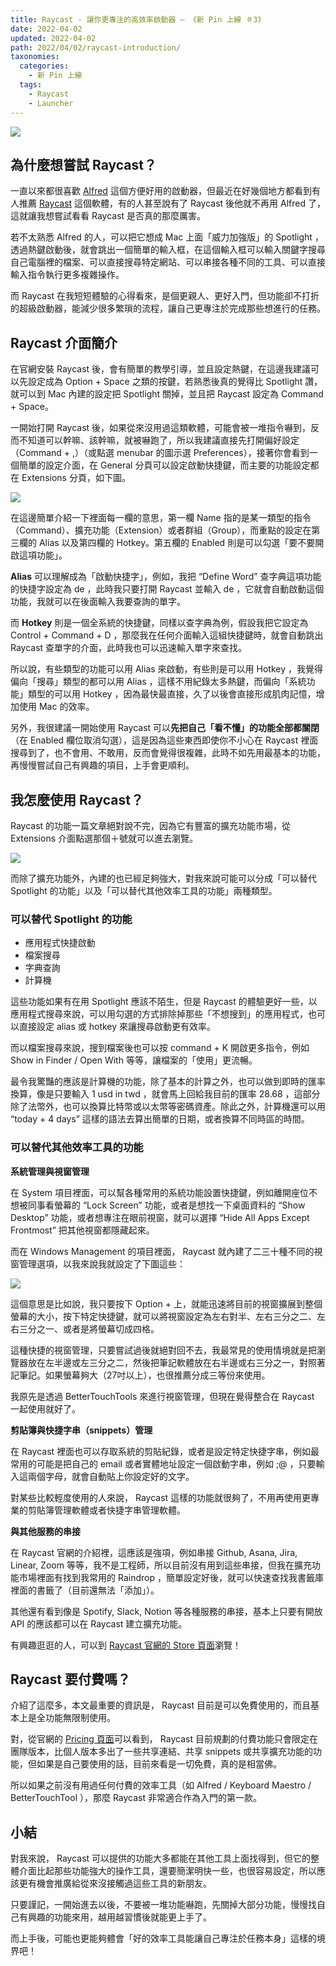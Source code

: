 ```yaml
---
title: Raycast - 讓你更專注的高效率啟動器 – 《新 Pin 上線 ＃3》
date: 2022-04-02
updated: 2022-04-02
path: 2022/04/02/raycast-introduction/
taxonomies:
  categories: 
    - 新 Pin 上線
  tags: 
    - Raycast
    - Launcher
---
```


![](https://pinchlime-screenshots.s3.ap-northeast-1.amazonaws.com/rqguH9.png)

## 為什麼想嘗試 Raycast？

一直以來都很喜歡 [Alfred](https://www.alfredapp.com/) 這個方便好用的啟動器，但最近在好幾個地方都看到有人推薦 [Raycast](https://www.raycast.com/) 這個軟體，有的人甚至說有了 Raycast 後他就不再用 Alfred 了，這就讓我想嘗試看看 Raycast 是否真的那麼厲害。

若不太熟悉 Alfred 的人，可以把它想成 Mac 上面「威力加強版」的 Spotlight ，透過熱鍵啟動後，就會跳出一個簡單的輸入框，在這個輸入框可以輸入關鍵字搜尋自己電腦裡的檔案、可以直接搜尋特定網站、可以串接各種不同的工具、可以直接輸入指令執行更多複雜操作。

而 Raycast 在我短短體驗的心得看來，是個更親人、更好入門，但功能卻不打折的超級啟動器，能減少很多繁瑣的流程，讓自己更專注於完成那些想進行的任務。

<!-- more -->

## Raycast 介面簡介

在官網安裝 Raycast 後，會有簡單的教學引導，並且設定熱鍵，在這邊我建議可以先設定成為 Option + Space 之類的按鍵，若熟悉後真的覺得比 Spotlight 讚，就可以到 Mac 內建的設定把 Spotlight 關掉，並且把 Raycast 設定為 Command + Space。

一開始打開 Raycast 後，如果從來沒用過這類軟體，可能會被一堆指令嚇到，反而不知道可以幹嘛、該幹嘛，就被嚇跑了，所以我建議直接先打開偏好設定（Command + ,）（或點選 menubar 的圖示選 Preferences），接著你會看到一個簡單的設定介面，在 General 分頁可以設定啟動快捷鍵，而主要的功能設定都在 Extensions 分頁，如下圖。

![](https://pinchlime-screenshots.s3.ap-northeast-1.amazonaws.com/3WdETn.png)

在這邊簡單介紹一下裡面每一欄的意思，第一欄 Name 指的是某一類型的指令（Command）、擴充功能（Extension）或者群組（Group），而重點的設定在第三欄的 Alias 以及第四欄的 Hotkey。第五欄的 Enabled 則是可以勾選「要不要開啟這項功能」。

**Alias** 可以理解成為「啟動快捷字」，例如，我把 “Define Word” 查字典這項功能的快捷字設定為 de ，此時我只要打開 Raycast 並輸入 de ，它就會自動啟動這個功能，我就可以在後面輸入我要查詢的單字。

而 **Hotkey** 則是一個全系統的快捷鍵，同樣以查字典為例，假設我把它設定為 Control + Command + D ，那麼我在任何介面輸入這組快捷鍵時，就會自動跳出 Raycast 查單字的介面，此時我也可以迅速輸入單字來查找。

所以說，有些類型的功能可以用 Alias 來啟動，有些則是可以用 Hotkey ，我覺得偏向「搜尋」類型的都可以用 Alias ，這樣不用紀錄太多熱鍵，而偏向「系統功能」類型的可以用 Hotkey ，因為最快最直接，久了以後會直接形成肌肉記憶，增加使用 Mac 的效率。

另外，我很建議一開始使用 Raycast 可以**先把自己「看不懂」的功能全部都關閉**（在 Enabled 欄位取消勾選），這是因為這些東西即使你不小心在 Raycast 裡面搜尋到了，也不會用、不敢用，反而會覺得很複雜，此時不如先用最基本的功能，再慢慢嘗試自己有興趣的項目，上手會更順利。

## 我怎麼使用 Raycast？

Raycast 的功能一篇文章絕對說不完，因為它有豐富的擴充功能市場，從 Extensions 介面點選那個＋號就可以進去瀏覽。

![](https://pinchlime-screenshots.s3.ap-northeast-1.amazonaws.com/G1Yc5P.png)

而除了擴充功能外，內建的也已經足夠強大，對我來說可能可以分成「可以替代 Spotlight 的功能」以及「可以替代其他效率工具的功能」兩種類型。

### 可以替代 Spotlight 的功能

- 應用程式快捷啟動
- 檔案搜尋
- 字典查詢
- 計算機

這些功能如果有在用 Spotlight 應該不陌生，但是 Raycast 的體驗更好一些，以應用程式搜尋來說，可以用勾選的方式排除掉那些「不想搜到」的應用程式，也可以直接設定 alias 或 hotkey 來讓搜尋啟動更有效率。

而以檔案搜尋來說，搜到檔案後也可以按 command + K 開啟更多指令，例如 Show in Finder / Open With 等等，讓檔案的「使用」更流暢。

最令我驚豔的應該是計算機的功能，除了基本的計算之外，也可以做到即時的匯率換算，像是只要輸入 1 usd in twd ，就會馬上回給我目前的匯率 28.68 ，這部分除了法幣外，也可以換算比特幣或以太幣等密碼資產。除此之外，計算機還可以用 “today + 4 days” 這樣的語法去算出簡單的日期，或者換算不同時區的時間。

### 可以替代其他效率工具的功能

**系統管理與視窗管理**

在 System 項目裡面，可以幫各種常用的系統功能設置快捷鍵，例如離開座位不想被同事看螢幕的 “Lock Screen” 功能，或者是想找一下桌面資料的 “Show Desktop” 功能，或者想專注在眼前視窗，就可以選擇 “Hide All Apps Except Frontmost” 把其他視窗都隱藏起來。

而在 Windows Management 的項目裡面， Raycast 就內建了二三十種不同的視窗管理選項，以我來說我就設定了下圖這些：

![](https://pinchlime-screenshots.s3.ap-northeast-1.amazonaws.com/yuQVZ2.png)

這個意思是比如說，我只要按下 Option + 上，就能迅速將目前的視窗擴展到整個螢幕的大小，按下特定快捷鍵，就可以將視窗設定為左右對半、左右三分之二、左右三分之一、或者是將螢幕切成四格。

這種快捷的視窗管理，只要嘗試過後就絕對回不去，我最常見的使用情境就是把瀏覽器放在左半邊或左三分之二，然後把筆記軟體放在右半邊或右三分之一，對照著記筆記。如果螢幕夠大（27吋以上），也很推薦分成三等份來使用。

我原先是透過 BetterTouchTools 來進行視窗管理，但現在覺得整合在 Raycast 一起使用就好了。

**剪貼簿與快捷字串（snippets）管理**

在 Raycast 裡面也可以存取系統的剪貼紀錄，或者是設定特定快捷字串，例如最常用的可能是把自己的 email 或者實體地址設定一個啟動字串，例如 ;@ ，只要輸入這兩個字母，就會自動貼上你設定好的文字。

對某些比較輕度使用的人來說， Raycast 這樣的功能就很夠了，不用再使用更專業的剪貼簿管理軟體或者快捷字串管理軟體。

**與其他服務的串接**

在 Raycast 官網的介紹裡，這應該是強項，例如串接 Github, Asana, Jira, Linear, Zoom 等等，我不是工程師，所以目前沒有用到這些串接，但我在擴充功能市場裡面有找到我常用的 Raindrop ，簡單設定好後，就可以快速查找我書籤庫裡面的書籤了（目前還無法「添加」）。

其他還有看到像是 Spotify, Slack, Notion 等各種服務的串接，基本上只要有開放 API 的應該都可以在 Raycast 建立擴充功能。

有興趣逛逛的人，可以到 [Raycast 官網的 Store 頁面](https://www.raycast.com/store)瀏覽！

## Raycast 要付費嗎？

介紹了這麼多，本文最重要的資訊是， Raycast 目前是可以免費使用的，而且基本上是全功能無限制使用。

對，從官網的 [Pricing 頁面](https://www.raycast.com/pricing)可以看到， Raycast 目前規劃的付費功能只會限定在團隊版本，比個人版本多出了一些共享連結、共享 snippets 或共享擴充功能的功能，但如果是自己要使用的話，目前來看是一切免費，真的是相當佛。

所以如果之前沒有用過任何付費的效率工具（如 Alfred / Keyboard Maestro / BetterTouchTool ），那麼 Raycast 非常適合作為入門的第一款。

## 小結

對我來說， Raycast 可以提供的功能大多都能在其他工具上面找得到，但它的整體介面比起那些功能強大的操作工具，還要簡潔明快一些，也很容易設定，所以應該更有機會推廣給從來沒接觸過這些工具的新朋友。

只要謹記，一開始進去以後，不要被一堆功能嚇跑，先關掉大部分功能，慢慢找自己有興趣的功能來用，越用越習慣後就能更上手了。

而上手後，可能也更能夠體會「好的效率工具能讓自己專注於任務本身」這樣的境界吧！
